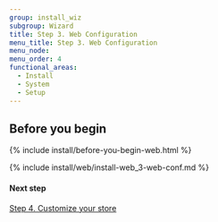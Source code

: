 ```yaml
---
group: install_wiz
subgroup: Wizard
title: Step 3. Web Configuration
menu_title: Step 3. Web Configuration
menu_node:
menu_order: 4
functional_areas:
  - Install
  - System
  - Setup
---
```


## Before you begin
{% include install/before-you-begin-web.html %}

{% include install/web/install-web_3-web-conf.md %}

#### Next step

<a href="{{ page.baseurl }}/install-gde/install/web/install-web_4-customize-store.html">Step 4. Customize your store</a>
